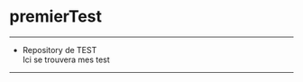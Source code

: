 # premierTest

********************************
*    Repository de TEST    
     Ici se trouvera mes test
********************************